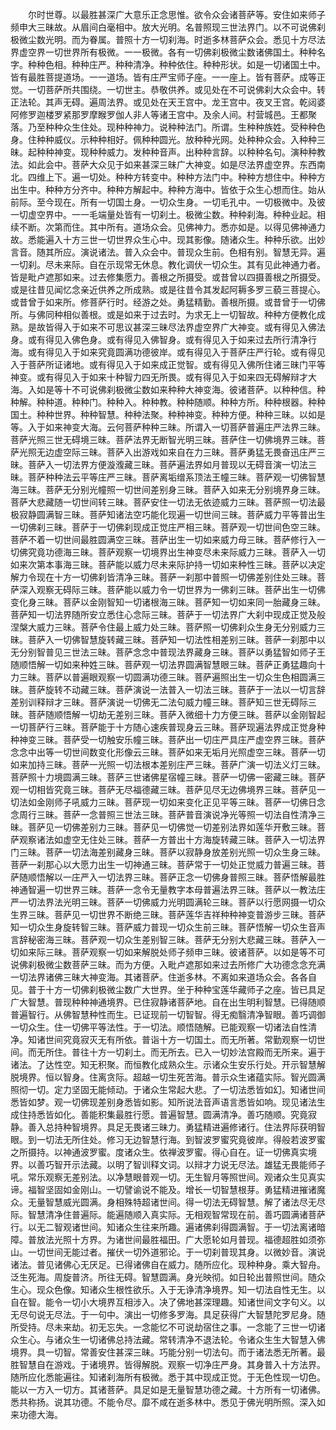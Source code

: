 <!-- { "loadSidebar": true } -->
　　尔时世尊。以最胜甚深广大意乐正念思惟。欲令众会诸菩萨等。安住如来师子频申大三昧故。从眉间白毫相中。放大光明。名普照现三世法界门。以不可说佛刹极微尘数光明。而为眷属。普照十方一切刹海。时逝多林菩萨众会。悉见十方尽法界虚空界一切世界所有极微。一一极微。各有一切佛刹极微尘数诸佛国土。种种名字。种种色相。种种庄严。种种清净。种种依住。种种形状。如是一切诸国土中。皆有最胜菩提道场。一一道场。皆有庄严宝师子座。一一座上。皆有菩萨。成等正觉。一切菩萨所共围绕。一切世主。恭敬供养。或见处在不可说佛刹大众会中。转正法轮。其声无碍。遍周法界。或见处在天王宫中。龙王宫中。夜叉王宫。乾闼婆阿修罗迦楼罗紧那罗摩睺罗伽人非人等诸王宫中。及余人间。村营城邑。王都聚落。乃至种种众生住处。现种种神力。说种种法门。所谓。生种种族姓。受种种色身。住种种威仪。示种种相好。佩种种圆光。放种种光网。处种种众会。入种种三昧。起种种神变。现种种威力。发种种音声。出种种言辞。以种种名句。演种种教法。如此会中。菩萨大众见于如来甚深三昧广大神变。如是尽法界虚空界。东西南北。四维上下。遍一切处。种种方转变中。种种方法门中。种种方想住中。种种方出生中。种种方分齐中。种种方解起中。种种方海中。皆依于众生心想而住。始从前际。至今现在。所有一切国土身。一切众生身。一切毛孔中。一切极微中。及彼一切虚空界中。一一毛端量处皆有一切刹土。极微尘数。种种刹海。种种业起。相续不断。次第而住。其中所有。道场众会。见佛神力。悉亦如是。以得见佛神通力故。悉能遍入十方三世一切世界众生心中。现其影像。随诸众生。种种乐欲。出妙言音。随其所应。演说诸法。普入众会中。普现众生前。色相有别。智慧无异。遍一切刹。尽未来际。自在示现常无休息。教化调伏一切众生。其有见此神通力者。皆是毗卢遮那如来。过去修集愿力。善根之所摄受。或昔曾以四摄善根之所摄受。或是往昔见闻忆念亲近供养之所成熟。或是往昔令其发起阿耨多罗三藐三菩提心。或昔曾于如来所。修菩萨行时。经游之处。勇猛精勤。善根所摄。或昔曾于一切佛所。与佛同种相似善根。或是如来于过去时。为求无上一切智故。种种方便教化成熟。是故皆得入于如来不可思议甚深三昧尽法界虚空界广大神变。或有得见入佛法身。或有得见入佛色身。或有得见入佛智身。或有得见入于如来过去所行清净行海。或有得见入于如来究竟圆满功德彼岸。或有得见入于菩萨庄严行轮。或有得见入于菩萨所证诸地。或有得见入于如来成正觉智。或有得见入佛所住诸三昧门平等神变。或有得见入于如来十种智力四无所畏。或有得见入于如来四无碍解辩才大海。入如是等十不可说佛刹极微尘数如来种种大神变海。彼诸菩萨。以种种信。种种解。种种道。种种门。种种入。种种教。种种随顺。种种方所。种种根器。种种国土。种种世界。种种智慧。种种法聚。种种神变。种种方便。种种三昧。以如是等。入于如来神变大海。云何菩萨种种三昧。所谓入一切菩萨普遍庄严法界三昧。菩萨光照三世无碍境三昧。菩萨法界无断智光明三昧。菩萨住一切佛境界三昧。菩萨光照无边虚空际三昧。菩萨入出游戏如来自在力三昧。菩萨勇猛无畏奋迅庄严三昧。菩萨入一切法界方便漩澓藏三昧。菩萨遍法界如月普现以无碍音演一切法三昧。菩萨种种法云平等庄严三昧。菩萨离垢缯系顶法王幢三昧。菩萨观一切佛智慧海三昧。菩萨无分别光幢照一切世间差别身三昧。菩萨入如来无分别境界身三昧。菩萨大悲藏随一切世间转三昧。菩萨安住一切法无依迹威力三昧。菩萨照一切法最极寂静圆满智三昧。菩萨知诸法空巧能化现遍一切世间三昧。菩萨威力平等普出生一切佛刹三昧。菩萨于一切佛刹现成正觉庄严相三昧。菩萨观一切世间色空三昧。菩萨不着一切世间最胜圆满空三昧。菩萨出生一切如来威力母三昧。菩萨修行入一切佛究竟功德海三昧。菩萨观察一切境界出生神变尽未来际威力三昧。菩萨入一切如来次第本事海三昧。菩萨能以威力尽未来际护持一切如来种性三昧。菩萨以决定解力令现在十方一切佛刹皆清净三昧。菩萨一刹那中普照一切佛差别住处三昧。菩萨深入观察无碍际三昧。菩萨能以威力令一切世界为一佛刹三昧。菩萨出生一切佛变化身三昧。菩萨以金刚智知一切诸根海三昧。菩萨知一切如来同一胎藏身三昧。菩萨知一切法界随所安立悉住心念际三昧。菩萨于一切法界广大刹中现成正觉及般涅槃大威力三昧。菩萨令住最上威力处三昧。菩萨照一切佛刹众生身无分别威力三昧。菩萨入一切佛智慧旋转藏三昧。菩萨知一切法性相差别三昧。菩萨一刹那中以无分别智普见三世法三昧。菩萨念念中普现法界藏身三昧。菩萨以勇猛智如师子王随顺悟解一切如来种姓三昧。菩萨观一切法界圆满智慧眼三昧。菩萨正勇猛趣向十力三昧。菩萨以普遍眼观察一切圆满功德三昧。菩萨遍照出生一切众生色相圆满三昧。菩萨旋转不动藏三昧。菩萨演说一法普入一切法三昧。菩萨于一法以一切言辞差别训释辩才三昧。菩萨演说一切佛无二法句威力幢三昧。菩萨知三世无碍际三昧。菩萨随顺悟解一切劫无差别三昧。菩萨入微细十力方便三昧。菩萨以金刚智起一切菩萨行三昧。菩萨能于十方随心速疾普现身云三昧。菩萨现遍法界成正觉身种种神变三昧。菩萨受一切触安乐幢三昧。菩萨出一切庄严具庄严虚空界三昧。菩萨念念中出等一切世间数变化形像云三昧。菩萨如来无垢月光照虚空三昧。菩萨一切如来加持三昧。菩萨一光照一切法根本差别庄严三昧。菩萨广演一切法义灯三昧。菩萨照十力境圆满三昧。菩萨三世诸佛星宿幢三昧。菩萨一切佛一密藏三昧。菩萨观一切相皆究竟三昧。菩萨无尽福德藏三昧。菩萨见尽无边佛境界三昧。菩萨见一切法如金刚师子吼威力三昧。菩萨现一切如来变化正见平等三昧。菩萨一切佛日念念周行三昧。菩萨一念普照三世法三昧。菩萨普音演说净光等照一切法自性清净三昧。菩萨见一切佛差别力三昧。菩萨见一切佛觉一切差别法界如莲华开敷三昧。菩萨观察诸法如虚空无住处三昧。菩萨一方普出十方海旋转藏三昧。菩萨入一切法界门三昧。菩萨一切法海差别藏身三昧。菩萨以寂静身放差别光照一切众生身三昧。菩萨一刹那心以大愿力出生一切神通三昧。菩萨常于一切处正觉威力普遍三昧。菩萨随顺悟解以一庄严入一切法界三昧。菩萨正念一切佛身普照三昧。菩萨悟解最胜神通智遍一切世界三昧。菩萨一念令无量教字本母普遍法界三昧。菩萨以一教法庄严一切法界法光明三昧。菩萨一切佛威力光明圆满轮三昧。菩萨以行愿网摄一切众生界三昧。菩萨见一切世界不断绝三昧。菩萨莲华吉祥种种神变普游步三昧。菩萨知一切众生身旋转智三昧。菩萨威力普现一切众生前三昧。菩萨悟解一切众生音声言辞秘密海三昧。菩萨观一切众生差别智三昧。菩萨无分别大悲藏三昧。菩萨入一切如来际三昧。菩萨观察一切如来解脱处师子频申三昧。彼诸菩萨。以如是等不可说佛刹极微尘数菩萨三昧。而为方便。入毗卢遮那如来过去所修广大功德念念充满一切法界诸佛三昧大神变海。其诸菩萨。住逝多林。不离如来道场众会。各各自见。普于十方一切佛刹极微尘数广大世界。坐于种种宝莲华藏师子之座。皆已具足广大智慧。普现种种神通境界。已住寂静诸菩萨地。自在出生明利智慧。已得随顺普遍智行。从佛智慧种性而生。已证现前一切智智。得无痴翳清净智眼。善巧调御一切众生。住一切佛平等法性。于一切法。顺悟随解。已能观察一切诸法自性清净。知诸世间究竟寂灭无有所依。普诣十方一切国土。而无所著。常勤观察一切世间。而无所住。普往十方一切刹土。而无所去。已入一切妙法宫殿而无所来。遍于诸法。了达性空。知无积聚。而恒教化成熟众生。示诸众生安乐行处。开示智慧解脱境界。恒以智身。住离贪际。超越一切生死苦海。普示众生诸蕴实际。智光圆满照彻一切。定力坚固无能倾动。于诸众生常起大悲。了一切法悉皆如幻。知诸世间悉皆如梦。观一切佛现差别身悉皆如影。知所说法音声语言悉皆如响。现见诸法生成住持悉皆如化。善能积集最胜行愿。普遍智慧。圆满清净。善巧随顺。究竟寂静。善入总持种智境界。具足无畏诸三昧力。勇猛精进遍修诸行。住法界际获明智眼。到一切法无所住处。修习无边智慧行海。到智波罗蜜究竟彼岸。得般若波罗蜜之所摄持。以神通波罗蜜。度诸众生。依禅波罗蜜。得心自在。证一切佛真实境界。以善巧智开示法藏。以明了智训释文词。以辩才力说无尽法。雄猛无畏能师子吼。常乐观察无差别法。以净慧眼普观一切。无生智月等照世间。观诸众生见真实谛。福智坚固如金刚山。一切譬谕说不能及。增长一切智慧根芽。勇猛精进摧诸魔众。无量智慧威光圆满。身相殊特超诸世间。得一切法无碍智慧。解了诸法尽无尽际。智慧清净住普遍际。能遍随顺入真实际。无相观智常现在前。善巧圆满诸菩萨行。以无二智观诸世间。知诸众生往来所趣。遍诸佛刹得圆满智。于一切法离诸暗障。普放法光照十方界。为诸世间最胜福田。广大愿轮如月普现。福德超胜如须弥山。一切世间无能过者。摧伏一切外道邪论。于一切刹普现其身。以微妙音。演说诸法。普见诸佛心无厌足。已得诸佛自在威力。随所应化。现种种身。乘大智舟。泛生死海。周旋普济。所往无碍。智慧圆满。身光映彻。如日轮出普照世间。随众生心。现众色像。知诸众生根性欲乐。入于无诤清净境界。知一切法自性无生。以自在智。能令一切小大境界互相涉入。决了佛地甚深理趣。知诸世间文字句义。以无尽句说无尽法。于一句中。演出一切修多罗海。具足获得广大智慧陀罗尼身。随所受持。尽未来劫。初无忘失。一念能忆不可说劫宿住之事。一念能了三世一切诸众生心。与诸众生一切诸佛总持法藏。常转清净不退法轮。令诸众生生大智慧入佛境界。具一切智。常善安住甚深三昧。巧能分别一切法句。而于诸法悉无所著。最胜智慧自在游戏。于诸境界。皆得解脱。观察一切净庄严身。其身普入十方法界。随所应化悉能遍往。知诸刹海所有极微。悉于其中现成正觉。于无色性现一切色。能以一方入一切方。其诸菩萨。具足如是无量智慧功德之藏。十方所有一切诸佛。悉共称扬。说其功德。不能令尽。靡不咸在逝多林中。悉见于佛光明所照。深入如来功德大海。
